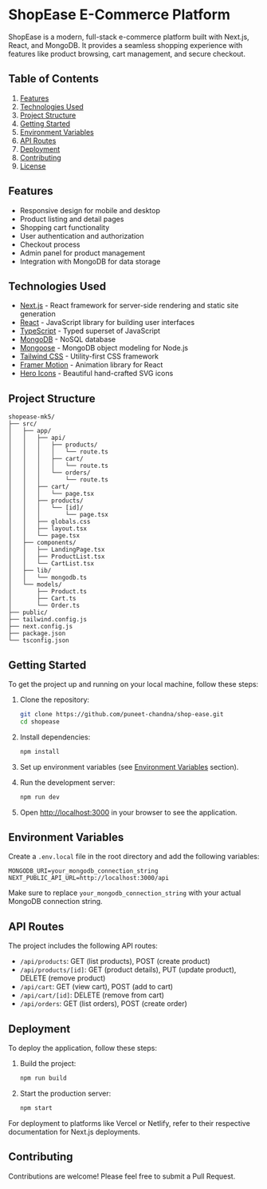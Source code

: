 # ShopEase E-Commerce Platform

ShopEase is a modern, full-stack e-commerce platform built with Next.js, React, and MongoDB. It provides a seamless shopping experience with features like product browsing, cart management, and secure checkout.

## Table of Contents

1. [Features](#features)
2. [Technologies Used](#technologies-used)
3. [Project Structure](#project-structure)
4. [Getting Started](#getting-started)
5. [Environment Variables](#environment-variables)
6. [API Routes](#api-routes)
7. [Deployment](#deployment)
8. [Contributing](#contributing)
9. [License](#license)

## Features

- Responsive design for mobile and desktop
- Product listing and detail pages
- Shopping cart functionality
- User authentication and authorization
- Checkout process
- Admin panel for product management
- Integration with MongoDB for data storage

## Technologies Used

- [Next.js](https://nextjs.org/) - React framework for server-side rendering and static site generation
- [React](https://reactjs.org/) - JavaScript library for building user interfaces
- [TypeScript](https://www.typescriptlang.org/) - Typed superset of JavaScript
- [MongoDB](https://www.mongodb.com/) - NoSQL database
- [Mongoose](https://mongoosejs.com/) - MongoDB object modeling for Node.js
- [Tailwind CSS](https://tailwindcss.com/) - Utility-first CSS framework
- [Framer Motion](https://www.framer.com/motion/) - Animation library for React
- [Hero Icons](https://heroicons.com/) - Beautiful hand-crafted SVG icons

## Project Structure

```
shopease-mk5/
├── src/
│   ├── app/
│   │   ├── api/
│   │   │   ├── products/
│   │   │   │   └── route.ts
│   │   │   ├── cart/
│   │   │   │   └── route.ts
│   │   │   └── orders/
│   │   │       └── route.ts
│   │   ├── cart/
│   │   │   └── page.tsx
│   │   ├── products/
│   │   │   └── [id]/
│   │   │       └── page.tsx
│   │   ├── globals.css
│   │   ├── layout.tsx
│   │   └── page.tsx
│   ├── components/
│   │   ├── LandingPage.tsx
│   │   ├── ProductList.tsx
│   │   └── CartList.tsx
│   ├── lib/
│   │   └── mongodb.ts
│   └── models/
│       ├── Product.ts
│       ├── Cart.ts
│       └── Order.ts
├── public/
├── tailwind.config.js
├── next.config.js
├── package.json
└── tsconfig.json
```

## Getting Started

To get the project up and running on your local machine, follow these steps:

1. Clone the repository:
   ```bash
   git clone https://github.com/puneet-chandna/shop-ease.git
   cd shopease
   ```

2. Install dependencies:
   ```bash
   npm install
   ```

3. Set up environment variables (see [Environment Variables](#environment-variables) section).

4. Run the development server:
   ```bash
   npm run dev
   ```

5. Open [http://localhost:3000](http://localhost:3000) in your browser to see the application.

## Environment Variables

Create a `.env.local` file in the root directory and add the following variables:

```
MONGODB_URI=your_mongodb_connection_string
NEXT_PUBLIC_API_URL=http://localhost:3000/api
```

Make sure to replace `your_mongodb_connection_string` with your actual MongoDB connection string.

## API Routes

The project includes the following API routes:

- `/api/products`: GET (list products), POST (create product)
- `/api/products/[id]`: GET (product details), PUT (update product), DELETE (remove product)
- `/api/cart`: GET (view cart), POST (add to cart)
- `/api/cart/[id]`: DELETE (remove from cart)
- `/api/orders`: GET (list orders), POST (create order)

## Deployment

To deploy the application, follow these steps:

1. Build the project:
   ```bash
   npm run build
   ```

2. Start the production server:
   ```bash
   npm start
   ```

For deployment to platforms like Vercel or Netlify, refer to their respective documentation for Next.js deployments.

## Contributing

Contributions are welcome! Please feel free to submit a Pull Request.
